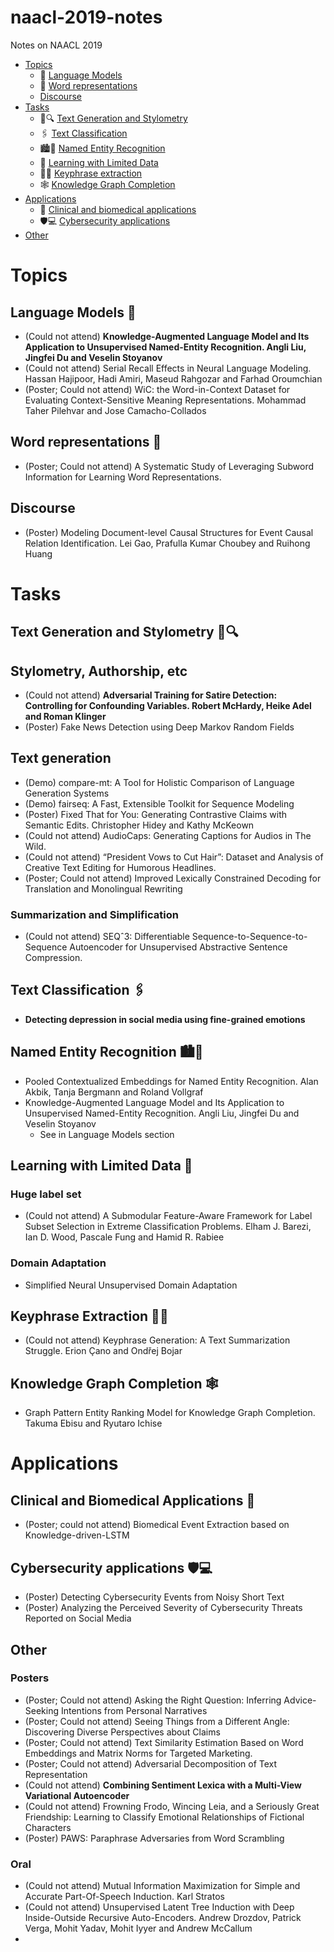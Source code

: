 # naacl-2019-notes
Notes on NAACL 2019

- [Topics](#topics)
  - :speech_balloon: [Language Models](#language-models-speech_balloon)
  - :abcd: [Word representations](#word-representations-abcd)
  - [Discourse](#discourse)
- [Tasks](#tasks)
  - :memo::mag: [Text Generation and Stylometry](#text-generation-and-stylometry-memomag)
  - :paperclips: [Text Classification](#text-classification-paperclips)
  - :cityscape::boy: [Named Entity Recognition](#named-entity-recognition-cityscapeboy)
  - :bowling: [Learning with Limited Data](#learning-with-limited-data-bowling)
  - :key::book: [Keyphrase extraction](#keyphrase-extraction-keybook)
  - :spider_web: [Knowledge Graph Completion](#knowledge-graph-completion-spider_web)
- [Applications](#applications)
  - :hospital: [Clinical and biomedical applications](#clinical-and-biomedical-applications-hospital)
  - :shield::computer: [Cybersecurity applications](#cybersecurity-applications-shieldcomputer)
- [Other](#other)

# Topics

## Language Models :speech_balloon:

- (Could not attend) **Knowledge-Augmented Language Model and Its Application to Unsupervised Named-Entity Recognition. Angli Liu, Jingfei Du and Veselin Stoyanov**
- (Could not attend) Serial Recall Effects in Neural Language Modeling. Hassan Hajipoor, Hadi Amiri, Maseud Rahgozar and Farhad Oroumchian
- (Poster; Could not attend) WiC: the Word-in-Context Dataset for Evaluating Context-Sensitive Meaning Representations. Mohammad Taher Pilehvar and Jose Camacho-Collados


## Word representations :abcd:

- (Poster; Could not attend) A Systematic Study of Leveraging Subword Information for Learning Word Representations.

## Discourse

- (Poster) Modeling Document-level Causal Structures for Event Causal Relation Identification. Lei Gao, Prafulla Kumar Choubey and Ruihong Huang


# Tasks

## Text Generation and Stylometry :memo::mag:

## Stylometry, Authorship, etc

- (Could not attend) **Adversarial Training for Satire Detection: Controlling for Confounding Variables. Robert McHardy, Heike Adel and Roman Klinger**
- (Poster) Fake News Detection using Deep Markov Random Fields

## Text generation

- (Demo) compare-mt: A Tool for Holistic Comparison of Language Generation Systems
- (Demo) fairseq: A Fast, Extensible Toolkit for Sequence Modeling
- (Poster) Fixed That for You: Generating Contrastive Claims with Semantic Edits. Christopher Hidey and Kathy McKeown
- (Could not attend) AudioCaps: Generating Captions for Audios in The Wild. 
- (Could not attend) “President Vows to Cut <Taxes> Hair”: Dataset and Analysis of Creative Text Editing for Humorous Headlines.
- (Poster; Could not attend) Improved Lexically Constrained Decoding for Translation and Monolingual Rewriting
  
### Summarization and Simplification

- (Could not attend) SEQˆ3: Differentiable Sequence-to-Sequence-to-Sequence Autoencoder for Unsupervised Abstractive Sentence Compression.

  
## Text Classification :paperclips:

- **Detecting depression in social media using fine-grained emotions**

## Named Entity Recognition :cityscape::boy:

- Pooled Contextualized Embeddings for Named Entity Recognition. Alan Akbik, Tanja Bergmann and Roland Vollgraf
- Knowledge-Augmented Language Model and Its Application to Unsupervised Named-Entity Recognition. Angli Liu, Jingfei Du and Veselin Stoyanov
  - See in Language Models section

## Learning with Limited Data :bowling:

### Huge label set

- (Could not attend) A Submodular Feature-Aware Framework for Label Subset Selection in Extreme Classification Problems. Elham J. Barezi, Ian D. Wood, Pascale Fung and Hamid R. Rabiee

### Domain Adaptation

- Simplified Neural Unsupervised Domain Adaptation

## Keyphrase Extraction :key::book:

- (Could not attend) Keyphrase Generation: A Text Summarization Struggle. Erion Çano and Ondřej Bojar

## Knowledge Graph Completion :spider_web:

- Graph Pattern Entity Ranking Model for Knowledge Graph Completion. Takuma Ebisu and Ryutaro Ichise

# Applications

## Clinical and Biomedical Applications :hospital:

- (Poster; could not attend) Biomedical Event Extraction based on Knowledge-driven-LSTM

## Cybersecurity applications :shield::computer:

- (Poster) Detecting Cybersecurity Events from Noisy Short Text
- (Poster) Analyzing the Perceived Severity of Cybersecurity Threats Reported on Social Media

## Other

### Posters

- (Poster; Could not attend) Asking the Right Question: Inferring Advice-Seeking Intentions from Personal Narratives
- (Poster; Could not attend) Seeing Things from a Different Angle: Discovering Diverse Perspectives about Claims
- (Poster; Could not attend) Text Similarity Estimation Based on Word Embeddings and Matrix Norms for Targeted Marketing.
- (Poster; Could not attend) Adversarial Decomposition of Text Representation
- (Could not attend) **Combining Sentiment Lexica with a Multi-View Variational Autoencoder**
- (Could not attend) Frowning Frodo, Wincing Leia, and a Seriously Great Friendship: Learning to Classify Emotional Relationships of Fictional Characters
- (Poster) PAWS: Paraphrase Adversaries from Word Scrambling


### Oral

- (Could not attend) Mutual Information Maximization for Simple and Accurate Part-Of-Speech Induction. Karl Stratos
- (Could not attend) Unsupervised Latent Tree Induction with Deep Inside-Outside Recursive Auto-Encoders. Andrew Drozdov, Patrick Verga, Mohit Yadav, Mohit Iyyer and Andrew McCallum
- 

